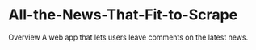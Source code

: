# All-the-News-That-Fit-to-Scrape
Overview
A web app that lets users leave comments on the latest news.
